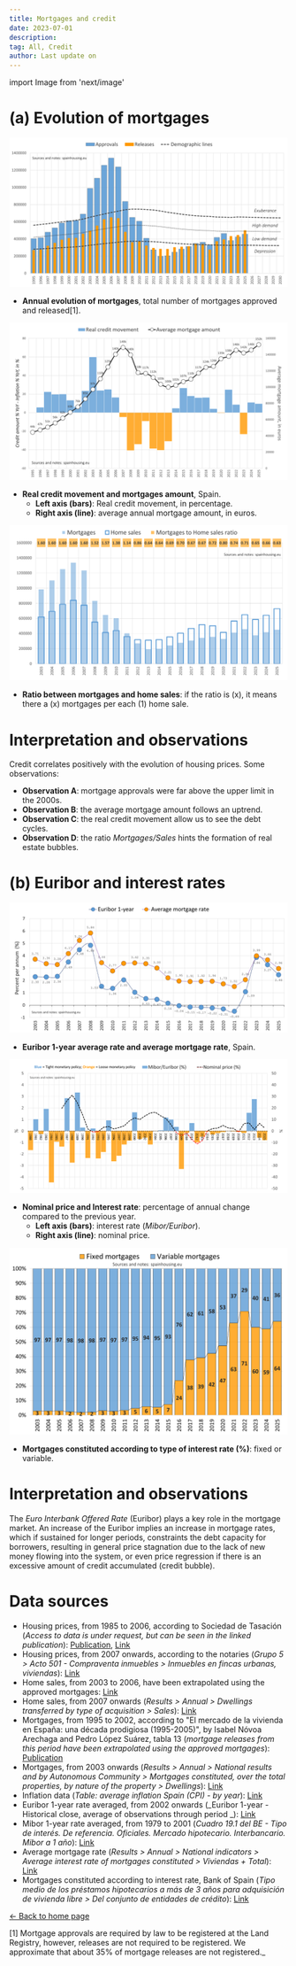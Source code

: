 ```yaml
---
title: Mortgages and credit
date: 2023-07-01
description:
tag: All, Credit
author: Last update on
---
```


import Image from 'next/image'

# (a) Evolution of mortgages

[![Hipotecas en España](/images/credityearly.png)](/images/credityearly.png)

- **Annual evolution of mortgages**, total number of mortgages approved and released[1].

[![Crédito en España](/images/creditmovement.png)](/images/creditmovement.png)

- **Real credit movement and mortgages amount**, Spain.
  - **Left axis (bars)**: Real credit movement, in percentage.
  - **Right axis (line)**: average annual mortgage amount, in euros.

[![Burbuja inmobiliaria](/images/creditratio.png)](/images/creditratio.png)

- **Ratio between mortgages and home sales**: if the ratio is (x), it means there a (x) mortgages per each (1) home sale.

# Interpretation and observations

Credit correlates positively with the evolution of housing prices. Some observations:

- **Observation A**: mortgage approvals were far above the upper limit in the 2000s.
- **Observation B**: the average mortgage amount follows an uptrend.
- **Observation C**: the real credit movement allow us to see the debt cycles.
- **Observation D**: the ratio _Mortgages/Sales_ hints the formation of real estate bubbles.

# (b) Euribor and interest rates

[![Euribor y interes hipotecas](/images/euribor.png)](/images/euribor.png)

- **Euribor 1-year average rate and average mortgage rate**, Spain.

[![Politica monetaria y precio vivienda](/images/pricemoneypolicy.png)](/images/pricemoneypolicy.png)

- **Nominal price and Interest rate**: percentage of annual change compared to the previous year.
  - **Left axis (bars)**: interest rate (_Mibor/Euribor_).
  - **Right axis (line)**: nominal price.

[![Tipo de hipotecas firmadas](/images/typemortgage.png)](/images/typemortgage.png)

- **Mortgages constituted according to type of interest rate (%)**: fixed or variable.

# Interpretation and observations

The _Euro Interbank Offered Rate_ (Euribor) plays a key role in the mortgage market. An increase of the Euribor implies an increase in mortgage rates, which if sustained for longer periods, constraints the debt capacity for borrowers, resulting in general price stagnation due to the lack of new money flowing into the system, or even price regression if there is an excessive amount of credit accumulated (credit bubble).

# Data sources

- Housing prices, from 1985 to 2006, according to Sociedad de Tasación (_Access to data is under request, but can be seen in the linked publication_): [Publication](https://www.st-tasacion.es/ext/pdf/estudios/sep19/2-Evolucion_de_Precios_de_Vivienda.pdf), [Link](https://www.st-tasacion.es/informe-de-tendencias-digital/)
- Housing prices, from 2007 onwards, according to the notaries (_Grupo 5 > Acto 501 - Compraventa inmuebles > Inmuebles en fincas urbanas, viviendas_): [Link](http://www.notariado.org/liferay/web/cien/estadisticas-al-completo)
- Home sales, from 2003 to 2006, have been extrapolated using the approved mortgages: [Link](https://www.ine.es/dyngs/INEbase/en/operacion.htm?c=Estadistica_C&cid=1254736170236&menu=resultados&idp=1254735576757#!tabs-1254736169948)
- Home sales, from 2007 onwards (_Results > Annual > Dwellings transferred by type of acquisition  > Sales_): [Link](https://www.ine.es/dyngs/INEbase/en/operacion.htm?c=Estadistica_C&cid=1254736171438&menu=resultados&idp=1254735576757)
- Mortgages, from 1995 to 2002, according to "El mercado de la vivienda en España: una década prodigiosa (1995-2005)", by Isabel Nóvoa Arechaga and Pedro López Suárez, tabla 13 (_mortgage releases from this period have been extrapolated using the approved mortgages_): [Publication](https://dialnet.unirioja.es/descarga/articulo/2499407.pdf)
- Mortgages, from 2003 onwards  (_Results > Annual > National results and by Autonomous Community > Mortgages constituted, over the total properties, by nature of the property > Dwellings_): [Link](https://www.ine.es/dyngs/INEbase/en/operacion.htm?c=Estadistica_C&cid=1254736170236&menu=resultados&idp=1254735576757#!tabs-1254736169948)
- Inflation data (_Table: average inflation Spain (CPI) - by year_): [Link](https://www.inflation.eu/en/inflation-rates/spain/historic-inflation/cpi-inflation-spain.aspx)
- Euribor 1-year rate averaged, from 2002 onwards (_Euribor 1-year - Historical close, average of observations through period _): [Link](https://sdw.ecb.europa.eu/quickview.do?SERIES_KEY=143.FM.M.U2.EUR.RT.MM.EURIBOR1YD_.HSTA)
- Mibor 1-year rate averaged, from 1979 to 2001 (_Cuadro 19.1 del BE - Tipo de interés. De referencia. Oficiales. Mercado hipotecario. Interbancario. Mibor a 1 año_): [Link](https://www.bde.es/webbde/es/estadis/infoest/temas/sb_tiintref.html)
- Average mortgage rate (_Results > Annual > National indicators > Average interest rate of mortgages constituted > Viviendas + Total_): [Link](https://www.ine.es/dyngs/INEbase/operacion.htm?c=Estadistica_C&cid=1254736170236&menu=resultados&idp=1254735576606#!tabs-1254736169948)
- Mortgages constituted according to interest rate, Bank of Spain (_Tipo medio de los préstamos hipotecarios a más de 3 años para adquisición de vivienda libre > Del conjunto de entidades de crédito_): [Link](https://clientebancario.bde.es/pcb/es/menu-horizontal/productosservici/relacionados/tiposinteres/guia-textual/tiposinteresrefe/tabla_tipos_referencia_oficiales_mercado_hipotecario.html)

<div class="meta-line"><a class="meta-back" href="/">← Back to home page</a></div>

[1] Mortgage approvals are required by law to be registered at the Land Registry, however, releases are not required to be registered. We approximate that about 35% of mortgage releases are not registered._
